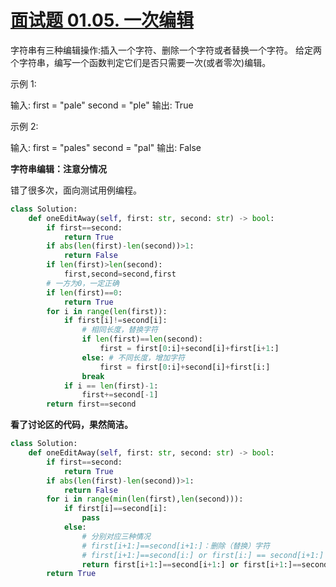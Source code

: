 # [面试题 01.05. 一次编辑](https://leetcode-cn.com/problems/one-away-lcci/)

字符串有三种编辑操作:插入一个字符、删除一个字符或者替换一个字符。 给定两个字符串，编写一个函数判定它们是否只需要一次(或者零次)编辑。

示例 1:

输入: 
first = "pale"
second = "ple"
输出: True


示例 2:

输入: 
first = "pales"
second = "pal"
输出: False

**字符串编辑：注意分情况**

错了很多次，面向测试用例编程。

```python
class Solution:
    def oneEditAway(self, first: str, second: str) -> bool:
        if first==second:
            return True
        if abs(len(first)-len(second))>1:
            return False
        if len(first)>len(second):
            first,second=second,first
        # 一方为0，一定正确
        if len(first)==0:
            return True
        for i in range(len(first)):
            if first[i]!=second[i]:
                # 相同长度，替换字符
                if len(first)==len(second):
                    first = first[0:i]+second[i]+first[i+1:]
                else: # 不同长度，增加字符
                    first = first[0:i]+second[i]+first[i:]
                break
            if i == len(first)-1:
                first+=second[-1]
        return first==second
```

**看了讨论区的代码，果然简洁。**

```python
class Solution:
    def oneEditAway(self, first: str, second: str) -> bool:
        if first==second:
            return True
        if abs(len(first)-len(second))>1:
            return False
        for i in range(min(len(first),len(second))):
            if first[i]==second[i]:
                pass
            else:
                # 分别对应三种情况
                # first[i+1:]==second[i+1:]：删除（替换）字符
                # first[i+1:]==second[i:] or first[i:] == second[i+1:]：删除字符
                return first[i+1:]==second[i+1:] or first[i+1:]==second[i:] or first[i:] == second[i+1:] 
        return True
```

